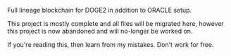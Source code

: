Full lineage blockchain for DOGE2 in addition to ORACLE setup.

This project is mostly complete and all files will be migrated here, however this project is now abandoned and will no-longer be worked on.

If you're reading this, then learn from my mistakes. Don't work for free.

